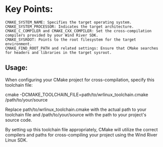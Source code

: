# Key Points:

    CMAKE_SYSTEM_NAME: Specifies the target operating system.
    CMAKE_SYSTEM_PROCESSOR: Indicates the target architecture.
    CMAKE_C_COMPILER and CMAKE_CXX_COMPILER: Set the cross-compilation compilers provided by your Wind River SDK.
    CMAKE_SYSROOT: Points to the root filesystem for the target environment.
    CMAKE_FIND_ROOT_PATH and related settings: Ensure that CMake searches for headers and libraries in the target sysroot.

## Usage:

When configuring your CMake project for cross-compilation, specify this toolchain file:

cmake -DCMAKE_TOOLCHAIN_FILE=path/to/wrlinux_toolchain.cmake /path/to/your/source

Replace path/to/wrlinux_toolchain.cmake with the actual path to your toolchain file and /path/to/your/source with the path to your project's source code.

By setting up this toolchain file appropriately, CMake will utilize the correct compilers and paths for cross-compiling your project using the Wind River Linux SDK.
